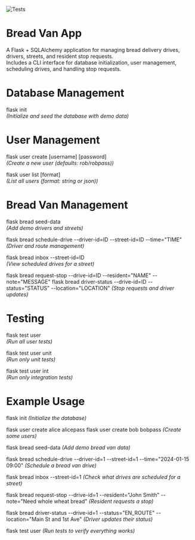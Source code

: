 ![Tests](https://github.com/uwidcit/flaskmvc/actions/workflows/dev.yml/badge.svg)

# Bread Van App
A Flask + SQLAlchemy application for managing bread delivery drives, drivers, streets, and resident stop requests.  
Includes a CLI interface for database initialization, user management, scheduling drives, and handling stop requests.



# Database Management
flask init           
*(Initialize and seed the database with demo data)*


# User Management
flask user create [username] [password]   
*(Create a new user (defaults: rob/robpass))*

flask user list [format]                  
*(List all users (format: string or json))*


# Bread Van Management
flask bread seed-data                      
*(Add demo drivers and streets)*


flask bread schedule-drive --driver-id=ID --street-id=ID --time="TIME"
*(Driver and route management)*

flask bread inbox --street-id=ID          
*(View scheduled drives for a street)*

flask bread request-stop --drive-id=ID --resident="NAME" --note="MESSAGE"
flask bread driver-status --drive-id=ID --status="STATUS" --location="LOCATION"
*(Stop requests and driver updates)*


# Testing
flask test user              
*(Run all user tests)*

flask test user unit         
*(Run only unit tests)*

flask test user int          
*(Run only integration tests)*


# Example Usage
flask init
*(Initialize the database)*

flask user create alice alicepass
flask user create bob bobpass
*(Create some users)*

flask bread seed-data
*(Add demo bread van data)*

flask bread schedule-drive --driver-id=1 --street-id=1 --time="2024-01-15 09:00"
*(Schedule a bread van drive)*

flask bread inbox --street-id=1
*(Check what drives are scheduled for a street)*

flask bread request-stop --drive-id=1 --resident="John Smith" --note="Need whole wheat bread"
*(Resident requests a stop)*

flask bread driver-status --drive-id=1 --status="EN_ROUTE" --location="Main St and 1st Ave"
*(Driver updates their status)*

flask test user
*(Run tests to verify everything works)*